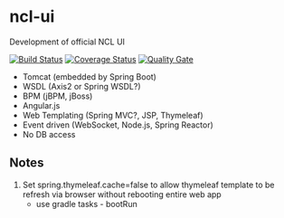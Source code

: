 # ncl-ui
Development of official NCL UI

[![Build Status][bs-img]][bs-lnk]
[![Coverage Status][cs-img]][cs-lnk]
[![Quality Gate][qg-img]]()

- Tomcat (embedded by Spring Boot)
- WSDL (Axis2 or Spring WSDL?)
- BPM (jBPM, jBoss)
- Angular.js
- Web Templating (Spring MVC?, JSP, Thymeleaf)
- Event driven (WebSocket, Node.js, Spring Reactor)
- No DB access

## Notes
1. Set spring.thymeleaf.cache=false to allow thymeleaf template to be refresh via browser without rebooting entire web app
    - use gradle tasks - bootRun

[bs-img]: https://travis-ci.org/nus-ncl/service-web.svg?branch=master
[bs-lnk]: https://travis-ci.org/nus-ncl/service-web
[cs-img]: https://coveralls.io/repos/github/nus-ncl/service-web/badge.svg?branch=master
[cs-lnk]: https://coveralls.io/github/nus-ncl/service-web?branch=master
[qg-img]: https://sonarqube.com/api/badges/gate?key=nus-ncl:service-web
[qg-lnk]: https://sonarqube.com/dashboard/index/nus-ncl:service-web

